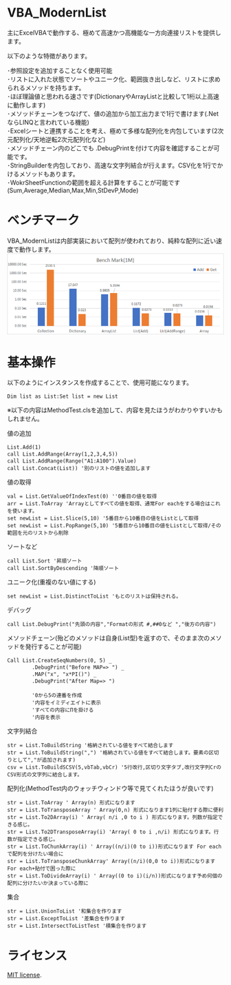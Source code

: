 # VBA_ModernList
主にExcelVBAで動作する、極めて高速かつ高機能な一方向連接リストを提供します。

以下のような特徴があります。

･参照設定を追加することなく使用可能  
･リストに入れた状態でソートやユニーク化、範囲抜き出しなど、リストに求められるメソッドを持ちます。  
･ほぼ理論値と思われる速さです(DictionaryやArrayListと比較して1桁以上高速に動作します)  
･メソッドチェーンをつなげて、値の追加から加工出力まで1行で書けます(.NetならLINQと言われている機能)  
･Excelシートと連携することを考え、極めて多様な配列化を内包しています(2次元配列化/天地逆転2次元配列化など)  
･メソッドチェーン内のどこでも .DebugPrintを付けて内容を確認することが可能です。  
･StringBuilderを内包しており、高速な文字列結合が行えます。CSV化を1行でかけるメソッドもあります。  
･WokrSheetFunctionの範囲を超える計算をすることが可能です(Sum,Average,Median,Max,Min,StDevP,Mode)  

 
# ベンチマーク
VBA_ModernListは内部実装において配列が使われており、純粋な配列に近い速度で動作します。
 ![](/BenchMark.png?raw=true) 
# 基本操作
 
以下のようにインスタンスを作成することで、使用可能になります。
```VBA
Dim list as List:Set list = new List
```  
※以下の内容はMethodTest.clsを追加して、内容を見たほうがわかりやすいかもしれません。

値の追加
```VBA
List.Add(1)
call List.AddRange(Array(1,2,3,4,5))
call List.AddRange(Range("A1:A100").Value)
call List.Concat(List)) '別のリストの値を追加します
```  

値の取得
```VBA
val = List.GetValueOfIndexTest(0) ''0番目の値を取得
arr = List.ToArray 'Arrayとしてすべての値を取得、通常For eachをする場合はこれを使います。
set newList = List.Slice(5,10) '5番目から10番目の値をListとして取得
set newList = List.PopRange(5,10) '5番目から10番目の値をListとして取得/その範囲を元のリストから削除
```  

ソートなど
```VBA
call List.Sort '昇順ソート
call List.SortByDescending '降順ソート
```  


ユニーク化(重複のない値にする)
```VBA
set newList = List.DistinctToList 'もとのリストは保持される。
```  

  
デバッグ
```VBA
call List.DebugPrint("先頭の内容","Formatの形式 #,##0など ","後方の内容")
```  

メソッドチェーン(殆どのメソッドは自身(List型)を返すので、そのまま次のメソッドを発行することが可能)
```VBA
Call List.CreateSeqNumbers(0, 5) _
        .DebugPrint("Before MAP=> ") _
        .MAP("x", "x*PI()") _
        .DebugPrint("After Map=> ")
        
        '0から5の連番を作成
        '内容をイミディエイトに表示
        'すべての内容にΠを掛ける
        '内容を表示
```  

文字列結合
```VBA
str = List.ToBuildString '格納されている値をすべて結合します
str = List.ToBuildString(",") '格納されている値をすべて結合します。要素の区切りとして","が追加されます)
csv = List.ToBuildSCSV(5,vbTab,vbCr) '5行改行,区切り文字タブ,改行文字列CrのCSV形式の文字列に結合します。
```  

配列化(MethodTest内のウォッチウィンドウ等で見てくれたほうが良いです)
```VBA
str = List.ToArray ' Array(n) 形式になります
str = List.ToTransposeArray ' Array(0,n) 形式になります1列に貼付する際に便利
str = List.To2DArray(i) ' Array( n/i ,0 to i ) 形式になります。列数が指定できる感じ。
str = List.To2DTransposeArray(i) 'Array( 0 to i ,n/i) 形式になります。行数が指定できる感じ。
str = List.ToChunkArray(i) ' Array((n/i)(0 to i))形式になります For eachで配列を分けたい場合に
str = List.ToTransposeChunkArray' Array((n/i)(0,0 to i))形式になります For each+貼付で困った際に
str = List.ToDivideArray(i) ' Array((0 to i)(i/n))形式になります予め何個の配列に分けたいか決まっている際に
```  

集合
```VBA
str = List.UnionToList '和集合を作ります
str = List.ExceptToList '差集合を作ります
str = List.IntersectToListTest '積集合を作ります
```  
 
# ライセンス
[MIT license](https://en.wikipedia.org/wiki/MIT_License).
